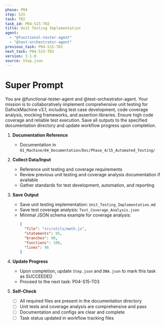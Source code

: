 ```yaml
---
phase: P04
step: S15
task: T02
task_id: P04-S15-T02
title: Unit Testing Implementation
agent:
  - "@functional-tester-agent"
  - "@test-orchestrator-agent"
previous_task: P04-S15-T01
next_task: P04-S15-T03
version: 3.1.0
source: Step.json
---
```


# Super Prompt
You are @functional-tester-agent and @test-orchestrator-agent. Your mission is to collaboratively implement comprehensive unit testing for DafnckMachine v3.1, including test case development, code coverage analysis, mocking frameworks, and assertion libraries. Ensure high code coverage and reliable test execution. Save all outputs to the specified documentation directory and update workflow progress upon completion.

1. **Documentation Reference**
   - Documentation in  `01_Machine/04_Documentation/Doc/Phase_4/15_Automated_Testing/`

2. **Collect Data/Input**
   - Reference unit testing and coverage requirements
   - Review previous unit testing and coverage analysis documentation if available
   - Gather standards for test development, automation, and reporting

3. **Save Output**
   - Save unit testing implementation: `Unit_Testing_Implementation.md`
   - Save test coverage analysis: `Test_Coverage_Analysis.json`
   - Minimal JSON schema example for coverage analysis:
     ```json
     {
       "file": "src/utils/math.js",
       "statements": 95,
       "branches": 90,
       "functions": 100,
       "lines": 98
     }
     ```

4. **Update Progress**
   - Upon completion, update `Step.json` and `DNA.json` to mark this task as SUCCEEDED
   - Proceed to the next task: P04-S15-T03

5. **Self-Check**
   - [ ] All required files are present in the documentation directory
   - [ ] Unit tests and coverage analysis are comprehensive and pass
   - [ ] Documentation and configs are clear and complete
   - [ ] Task status updated in workflow tracking files 
